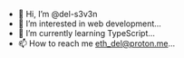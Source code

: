 - 👋 Hi, I’m @del-s3v3n
- 👀 I’m interested in web development...
- 🌱 I’m currently learning TypeScript...
- 📫 How to reach me eth_del@proton.me...

<!---
del-s3v3n/del-s3v3n is a ✨ special ✨ repository because its `README.md` (this file) appears on your GitHub profile.
You can click the Preview link to take a look at your changes.
--->
